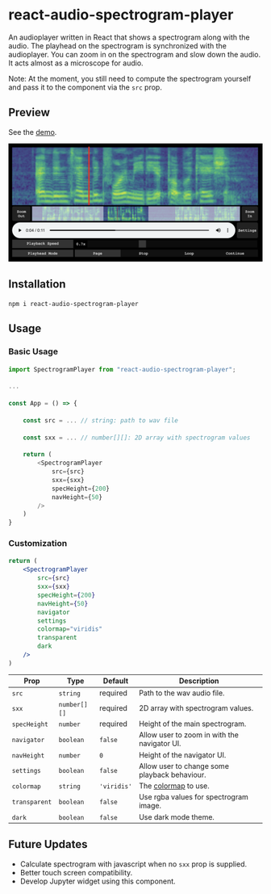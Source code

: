 # react-audio-spectrogram-player

An audioplayer written in React that shows a spectrogram along with the audio. The playhead on the spectrogram is synchronized with the audioplayer. You can zoom in on the spectrogram and slow down the audio. It acts almost as a microscope for audio.

Note: At the moment, you still need to compute the spectrogram yourself and pass it to the component via the `src` prop.

## Preview

See the [demo](https://react-audio-spectrogram-player.netlify.app/).

![preview](./preview.png)

## Installation

```shell
npm i react-audio-spectrogram-player
```

## Usage

### Basic Usage

```js
import SpectrogramPlayer from "react-audio-spectrogram-player";

...

const App = () => {

    const src = ... // string: path to wav file

    const sxx = ... // number[][]: 2D array with spectrogram values

    return (
        <SpectrogramPlayer
            src={src}
            sxx={sxx}
            specHeight={200}
            navHeight={50}
        />
    )
}
```

### Customization

```jsx
return (
    <SpectrogramPlayer
        src={src}
        sxx={sxx}
        specHeight={200}
        navHeight={50}
        navigator
        settings
        colormap="viridis"
        transparent
        dark
    />
)
```

|Prop|Type|Default|Description|
|---|---|---|---|
|`src`|`string`|required|Path to the wav audio file.|
|`sxx`|`number[][]`|required|2D array with spectrogram values.|
|`specHeight`|`number`|required|Height of the main spectrogram.|
|`navigator`|`boolean`|`false`|Allow user to zoom in with the navigator UI.|
|`navHeight`|`number`|`0`|Height of the navigator UI.|
|`settings`|`boolean`|`false`|Allow user to change some playback behaviour.|
|`colormap`|`string`|`'viridis'`|The [colormap](https://www.npmjs.com/package/colormap) to use.|
|`transparent`|`boolean`|`false`|Use rgba values for spectrogram image.|
|`dark`|`boolean`|`false`|Use dark mode theme.|

## Future Updates

- Calculate spectrogram with javascript when no `sxx` prop is supplied.
- Better touch screen compatibility.
- Develop Jupyter widget using this component.